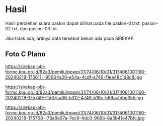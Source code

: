 # Hasil

Hasil perolehan suara paslon dapat dilihat pada file paslon-01.txt, paslon-02.txt, dan paslon-03.txt.

Jika tidak ada, artinya data tersebut belum ada pada SIREKAP.

## Foto C Plano

https://sirekap-obj-formc.kpu.go.id/82a3/pemilu/ppwp/31/74/06/10/01/3174061001160-20240218-175611--95664a20-e54a-4cdf-a746-f1ea48c1d8c8.jpg

https://sirekap-obj-formc.kpu.go.id/82a3/pemilu/ppwp/31/74/06/10/01/3174061001160-20240218-175749--1d07ca06-b312-4749-b19c-569acfebe355.jpg

https://sirekap-obj-formc.kpu.go.id/82a3/pemilu/ppwp/31/74/06/10/01/3174061001160-20240218-175708--73a6e97a-7ec9-4dc0-909b-8a3b41e47bfc.jpg

